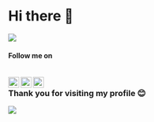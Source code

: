 # Hi there 👋

![](https://github-readme-stats.vercel.app/api?username=sumyak&show_icons=true&line_height=30)

#### Follow me on
<br>
<a href="https://twitter.com/JainSumyak">
  <img align="left" alt="Twitter" width="22px" src="https://cdn.jsdelivr.net/npm/simple-icons@v3/icons/twitter.svg" />
</a>

<a href="https://www.linkedin.com/in/sumyak-jain/">
  <img align="left" alt="Linkedin" width="22px" src="https://cdn.jsdelivr.net/npm/simple-icons@v3/icons/linkedin.svg" />
</a>

<a href="https://www.instagram.com/gaurav_jain0511/">
  <img align="left" alt="Instagram" width="22px" src="https://cdn.jsdelivr.net/npm/simple-icons@v3/icons/instagram.svg" />
</a>


### Thank you for visiting my profile :blush:
 <a href="https://github.com/sumyak/github-profile-views-counter">
    <img src="https://komarev.com/ghpvc/?username=sumyak">
</a>
